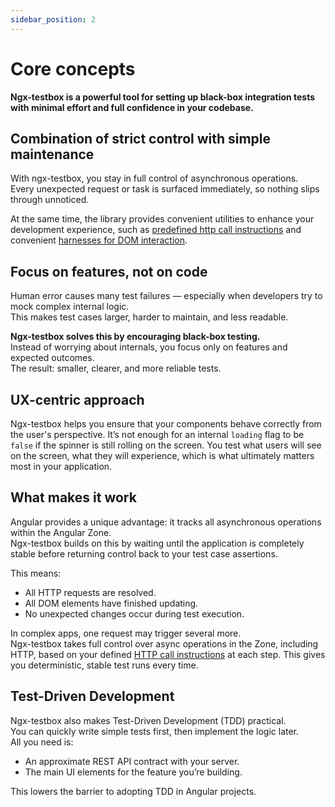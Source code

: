 ```yaml
---
sidebar_position: 2
---
```


# Core concepts

**Ngx-testbox is a powerful tool for setting up black-box integration tests with minimal effort and full confidence in your codebase.**

## Combination of strict control with simple maintenance

With ngx-testbox, you stay in full control of asynchronous operations.  
Every unexpected request or task is surfaced immediately, so nothing slips through unnoticed.

At the same time, the library provides convenient utilities to enhance your development experience, such as [predefined http call instructions](tutorial-basics/API%20definition.md#predefinedhttpcallinstructions) and convenient [harnesses for DOM interaction](tutorial-basics/API%20definition.md#debugelementharness).

## Focus on features, not on code

Human error causes many test failures — especially when developers try to mock complex internal logic.  
This makes test cases larger, harder to maintain, and less readable.

**Ngx-testbox solves this by encouraging black-box testing.**  
Instead of worrying about internals, you focus only on features and expected outcomes.  
The result: smaller, clearer, and more reliable tests.

## UX-centric approach

Ngx-testbox helps you ensure that your components behave correctly from the user's perspective.
It’s not enough for an internal `loading` flag to be `false` if the spinner is still rolling on the screen.
You test what users will see on the screen, what they will experience, which is what ultimately matters most in your application.

## What makes it work

Angular provides a unique advantage: it tracks all asynchronous operations within the Angular Zone.  
Ngx-testbox builds on this by waiting until the application is completely stable before returning control back to your test case assertions.

This means:
- All HTTP requests are resolved.
- All DOM elements have finished updating.
- No unexpected changes occur during test execution.

In complex apps, one request may trigger several more.  
Ngx-testbox takes full control over async operations in the Zone, including HTTP, based on your defined [HTTP call instructions](tutorial-basics/API%20definition.md#httpcallinstruction) at each step.
This gives you deterministic, stable test runs every time.

## Test-Driven Development

Ngx-testbox also makes Test-Driven Development (TDD) practical.  
You can quickly write simple tests first, then implement the logic later.  
All you need is:
- An approximate REST API contract with your server.
- The main UI elements for the feature you’re building.

This lowers the barrier to adopting TDD in Angular projects.
